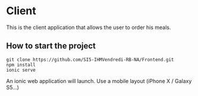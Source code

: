 # Client
This is the client application that allows the user to order his meals.

## How to start the project

    git clone https://github.com/SI5-IHMVendredi-RB-NA/Frontend.git
    npm install
    ionic serve

An ionic web application will launch.
Use a mobile layout (iPhone X / Galaxy S5...)
